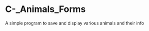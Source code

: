 C-_Animals_Forms
================

A simple program to save and display various animals and their info
